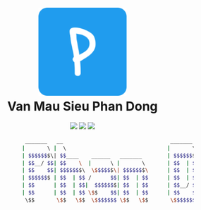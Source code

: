 <h1 align="center">
  <br>
  <a href="https://flyingfishh.github.io/vanmausieuphandong/"><img src="img/logo.png" alt="VanMauSieuPhanDong" width="200"></a>
  <br>
  Van Mau Sieu Phan Dong
  <br>
</h1>

<p align="center">
  <a href=""><img src="https://img.shields.io/github/last-commit/flyingfishh/vanmausieuphandong?color=yellow&logo=github&style=flat-square"></a>
  <a href=""><img src="https://img.shields.io/github/contributors/flyingfishh/vanmausieuphandong?color=orange&style=flat-square"></a>
  <a href=""><img src="https://img.shields.io/discord/644592617090318346?color=blue&logo=discord&logoColor=white&style=flat-square"></a>
</p>

```sh
                 _______   __                                  _______                                
                |       \ |  \                                |       \                               
                | $$$$$$$\| $$____    ______   _______        | $$$$$$$\  ______   _______    ______  
                | $$__/ $$| $$    \  |      \ |       \       | $$  | $$ /      \ |       \  /      \ 
                | $$    $$| $$$$$$$\  \$$$$$$\| $$$$$$$\      | $$  | $$|  $$$$$$\| $$$$$$$\|  $$$$$$\
                | $$$$$$$ | $$  | $$ /      $$| $$  | $$      | $$  | $$| $$  | $$| $$  | $$| $$  | $$
                | $$      | $$  | $$|  $$$$$$$| $$  | $$      | $$__/ $$| $$__/ $$| $$  | $$| $$__| $$
                | $$      | $$  | $$ \$$    $$| $$  | $$      | $$    $$ \$$    $$| $$  | $$ \$$    $$
                 \$$       \$$   \$$  \$$$$$$$ \$$   \$$       \$$$$$$$   \$$$$$$  \$$   \$$ _\$$$$$$$
                                                                                            |  \__| $$
                                                                                             \$$    $$
                                                                                              \$$$$$$ 
```
